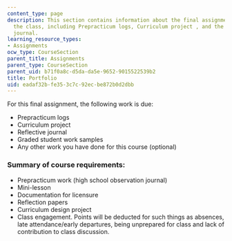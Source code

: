 ```yaml
---
content_type: page
description: This section contains information about the final assignments due for
  the class, including Prepracticum logs, Curriculum project , and the Reflective
  journal.
learning_resource_types:
- Assignments
ocw_type: CourseSection
parent_title: Assignments
parent_type: CourseSection
parent_uid: b71f0a8c-d5da-da5e-9652-9015522539b2
title: Portfolio
uid: eadaf32b-fe35-3c7c-92ec-be872b0d2dbb
---
```


For this final assignment, the following work is due:

*   Prepracticum logs
*   Curriculum project
*   Reflective journal
*   Graded student work samples
*   Any other work you have done for this course (optional)

### Summary of course requirements:

*   Prepracticum work (high school observation journal)
*   Mini-lesson
*   Documentation for licensure
*   Reflection papers
*   Curriculum design project
*   Class engagement. Points will be deducted for such things as absences, late attendance/early departures, being unprepared for class and lack of contribution to class discussion.